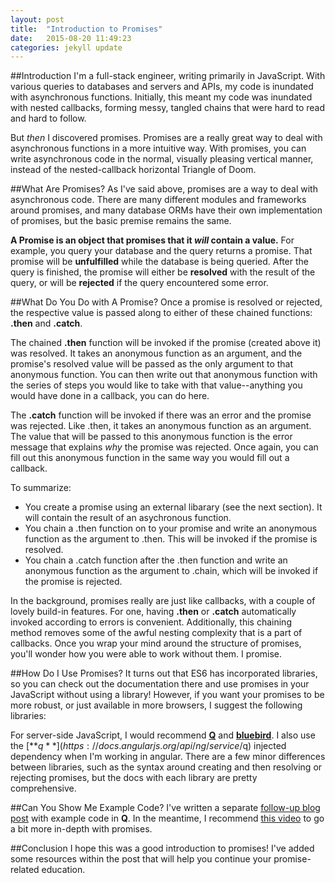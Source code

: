 ```yaml
---
layout: post
title:  "Introduction to Promises"
date:   2015-08-20 11:49:23
categories: jekyll update
---
```


##Introduction
I'm a full-stack engineer, writing primarily in JavaScript. With various queries to databases and servers and APIs, my code is inundated with asynchronous functions. Initially, this meant my code was inundated with nested callbacks, forming messy, tangled chains that were hard to read and hard to follow.

But *then* I discovered promises. Promises are a really great way to deal with asynchronous functions in a more intuitive way. With promises, you can write asynchronous code in the normal, visually pleasing vertical manner, instead of the nested-callback horizontal Triangle of Doom.

##What Are Promises?
As I've said above, promises are a way to deal with asynchronous code. There are many different modules and frameworks around promises, and many database ORMs have their own implementation of promises, but the basic premise remains the same.

**A Promise is an object that promises that it *will* contain a value.** For example, you query your database and the query returns a promise. That promise will be **unfulfilled** while the database is being queried. After the query is finished, the promise will either be **resolved** with the result of the query, or will be **rejected** if the query encountered some error.

##What Do You Do with A Promise?
Once a promise is resolved or rejected, the respective value is passed along to either of these chained functions: **.then** and **.catch**. 

The chained **.then** function will be invoked if the promise (created above it) was resolved. It takes an anonymous function as an argument, and the promise's resolved value will be passed as the only argument to that anonymous function. You can then write out that anonymous function with the series of steps you would like to take with that value--anything you would have done in a callback, you can do here.

The **.catch** function will be invoked if there was an error and the promise was rejected. Like .then, it takes an anonymous function as an argument. The value that will be passed to this anonymous function is the error message that explains *why* the promise was rejected. Once again, you can fill out this anonymous function in the same way you would fill out a callback.

To summarize:

*  You create a promise using an external libarary (see the next section). It will contain the result of an asychronous function.
*  You chain a .then function on to your promise and write an anonymous function as the argument to .then. This will be invoked if the promise is resolved.
*  You chain a .catch function after the .then function and write an anonymous function as the argument to .chain, which will be invoked if the promise is rejected.

In the background, promises really are just like callbacks, with a couple of lovely build-in features. For one, having **.then** or **.catch** automatically invoked according to errors is convenient. Additionally, this chaining method removes some of the awful nesting complexity that is a part of callbacks. Once you wrap your mind around the structure of promises, you'll wonder how you were able to work without them. I promise.

##How Do I Use Promises?
It turns out that ES6 has incorporated libraries, so you can check out the documentation there and use promises in your JavaScript without using a library! However, if you want your promises to be more robust, or just available in more browsers, I suggest the following libraries:

For server-side JavaScript, I would recommend [**Q**](https://github.com/kriskowal/q) and [**bluebird**](https://github.com/petkaantonov/bluebird). I also use the [**$q**](https://docs.angularjs.org/api/ng/service/$q) injected dependency when I'm working in angular. There are a few minor differences between libraries, such as the syntax around creating and then resolving or rejecting promises, but the docs with each library are pretty comprehensive.

##Can You Show Me Example Code?
I've written a separate [follow-up blog post](https://kstrack-grose.github.io/jekyll/update/2015/08/26/promises-the-code.html) with example code in **Q**. In the meantime, I recommend [this video](https://www.youtube.com/watch?v=OU7WuVGSuZw&feature=youtu.be) to go a bit more in-depth with promises.

##Conclusion
I hope this was a good introduction to promises! I've added some resources within the post that will help you continue your promise-related education.
